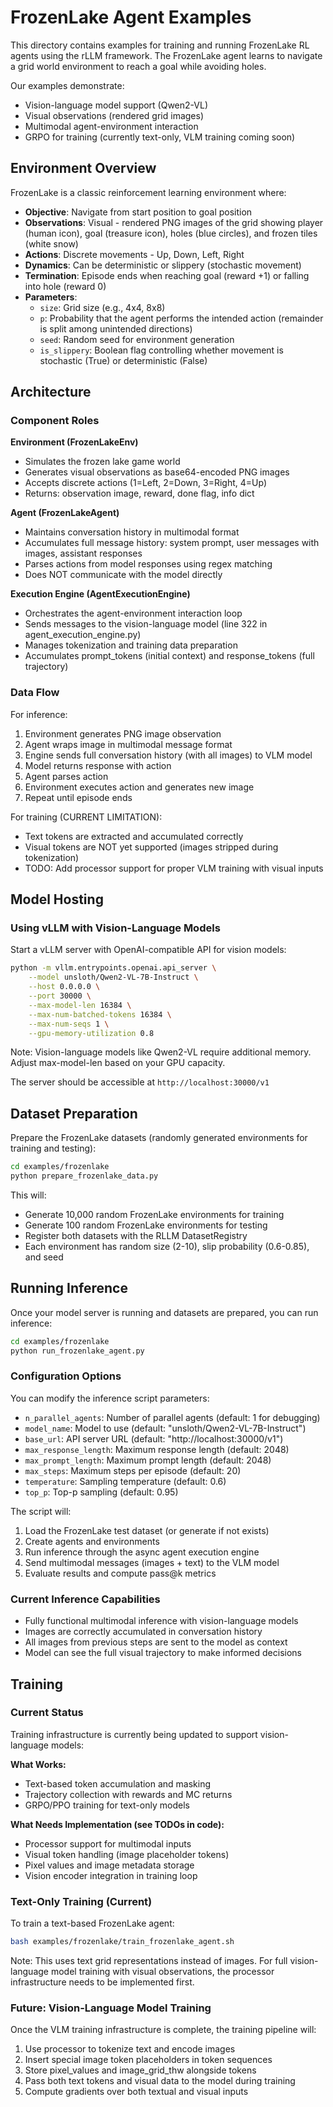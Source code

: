 # FrozenLake Agent Examples

This directory contains examples for training and running FrozenLake RL agents using the rLLM framework. The FrozenLake agent learns to navigate a grid world environment to reach a goal while avoiding holes.

Our examples demonstrate:
* Vision-language model support (Qwen2-VL)
* Visual observations (rendered grid images)
* Multimodal agent-environment interaction
* GRPO for training (currently text-only, VLM training coming soon)

## Environment Overview

FrozenLake is a classic reinforcement learning environment where:
- **Objective**: Navigate from start position to goal position
- **Observations**: Visual - rendered PNG images of the grid showing player (human icon), goal (treasure icon), holes (blue circles), and frozen tiles (white snow)
- **Actions**: Discrete movements - Up, Down, Left, Right
- **Dynamics**: Can be deterministic or slippery (stochastic movement)
- **Termination**: Episode ends when reaching goal (reward +1) or falling into hole (reward 0)
- **Parameters**:
  - `size`: Grid size (e.g., 4x4, 8x8)
  - `p`: Probability that the agent performs the intended action (remainder is split among unintended directions)
  - `seed`: Random seed for environment generation
  - `is_slippery`: Boolean flag controlling whether movement is stochastic (True) or deterministic (False)

## Architecture

### Component Roles

**Environment (FrozenLakeEnv)**
- Simulates the frozen lake game world
- Generates visual observations as base64-encoded PNG images
- Accepts discrete actions (1=Left, 2=Down, 3=Right, 4=Up)
- Returns: observation image, reward, done flag, info dict

**Agent (FrozenLakeAgent)**
- Maintains conversation history in multimodal format
- Accumulates full message history: system prompt, user messages with images, assistant responses
- Parses actions from model responses using regex matching
- Does NOT communicate with the model directly

**Execution Engine (AgentExecutionEngine)**
- Orchestrates the agent-environment interaction loop
- Sends messages to the vision-language model (line 322 in agent_execution_engine.py)
- Manages tokenization and training data preparation
- Accumulates prompt_tokens (initial context) and response_tokens (full trajectory)

### Data Flow

For inference:
1. Environment generates PNG image observation
2. Agent wraps image in multimodal message format
3. Engine sends full conversation history (with all images) to VLM model
4. Model returns response with action
5. Agent parses action
6. Environment executes action and generates new image
7. Repeat until episode ends

For training (CURRENT LIMITATION):
- Text tokens are extracted and accumulated correctly
- Visual tokens are NOT yet supported (images stripped during tokenization)
- TODO: Add processor support for proper VLM training with visual inputs

## Model Hosting

### Using vLLM with Vision-Language Models

Start a vLLM server with OpenAI-compatible API for vision models:

```bash
python -m vllm.entrypoints.openai.api_server \
    --model unsloth/Qwen2-VL-7B-Instruct \
    --host 0.0.0.0 \
    --port 30000 \
    --max-model-len 16384 \
    --max-num-batched-tokens 16384 \
    --max-num-seqs 1 \
    --gpu-memory-utilization 0.8
```

Note: Vision-language models like Qwen2-VL require additional memory. Adjust max-model-len based on your GPU capacity.

The server should be accessible at `http://localhost:30000/v1`

## Dataset Preparation

Prepare the FrozenLake datasets (randomly generated environments for training and testing):

```bash
cd examples/frozenlake
python prepare_frozenlake_data.py
```

This will:
- Generate 10,000 random FrozenLake environments for training
- Generate 100 random FrozenLake environments for testing
- Register both datasets with the RLLM DatasetRegistry
- Each environment has random size (2-10), slip probability (0.6-0.85), and seed

## Running Inference

Once your model server is running and datasets are prepared, you can run inference:

```bash
cd examples/frozenlake
python run_frozenlake_agent.py
```

### Configuration Options

You can modify the inference script parameters:

- `n_parallel_agents`: Number of parallel agents (default: 1 for debugging)
- `model_name`: Model to use (default: "unsloth/Qwen2-VL-7B-Instruct")
- `base_url`: API server URL (default: "http://localhost:30000/v1")
- `max_response_length`: Maximum response length (default: 2048)
- `max_prompt_length`: Maximum prompt length (default: 2048)
- `max_steps`: Maximum steps per episode (default: 20)
- `temperature`: Sampling temperature (default: 0.6)
- `top_p`: Top-p sampling (default: 0.95)

The script will:
1. Load the FrozenLake test dataset (or generate if not exists)
2. Create agents and environments
3. Run inference through the async agent execution engine
4. Send multimodal messages (images + text) to the VLM model
5. Evaluate results and compute pass@k metrics

### Current Inference Capabilities

- Fully functional multimodal inference with vision-language models
- Images are correctly accumulated in conversation history
- All images from previous steps are sent to the model as context
- Model can see the full visual trajectory to make informed decisions

## Training

### Current Status

Training infrastructure is currently being updated to support vision-language models:

**What Works:**
- Text-based token accumulation and masking
- Trajectory collection with rewards and MC returns
- GRPO/PPO training for text-only models

**What Needs Implementation (see TODOs in code):**
- Processor support for multimodal inputs
- Visual token handling (image placeholder tokens)
- Pixel values and image metadata storage
- Vision encoder integration in training loop

### Text-Only Training (Current)

To train a text-based FrozenLake agent:

```bash
bash examples/frozenlake/train_frozenlake_agent.sh
```

Note: This uses text grid representations instead of images. For full vision-language model training with visual observations, the processor infrastructure needs to be implemented first.

### Future: Vision-Language Model Training

Once the VLM training infrastructure is complete, the training pipeline will:
1. Use processor to tokenize text and encode images
2. Insert special image token placeholders in token sequences
3. Store pixel_values and image_grid_thw alongside tokens
4. Pass both text tokens and visual data to the model during training
5. Compute gradients over both textual and visual inputs
